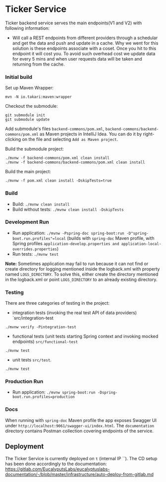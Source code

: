 # Ticker Service

Ticker backend service serves the main endpoints(V1 and V2) with following information:

- Will call a REST endpoints from different providers through a schedular and get the data and push and update in a cache. Why we went for this solution is these endpoints associate with a coset. Once you hit to this endpoint it will cost you. To avoid such overhead cost we update data for every 5 mins and when user requests data will be taken and returning from the cache.

### Initial build

Set up Maven Wrapper:

```
mvn -N io.takari:maven:wrapper
```

Checkout the submodule:

```
git submodule init
git submodule update
```

Add submodule's files `backend-commons/pom.xml`,
`backend-commons/backend-commons/pom.xml` as Maven projects in IntelliJ Idea. You can do it by right-clicking on
the file and selecting `Add as Maven project`.

Build the submodule project:

```
./mvnw -f backend-commons/pom.xml clean install
./mvnw -f backend-commons/backend-commons/pom.xml clean install
```

Build the main project:

```
./mvnw -f pom.xml clean install -DskipTests=true
```

### Build

* Build: `./mvnw clean install`
* Build without tests: `./mvnw clean install -DskipTests`

### Development Run

* Run application: `./mvnw -Pspring-doc spring-boot:run -D"spring-boot.run.profiles"=local`
  (builds with `spring-doc` Maven profile, with Spring
  profiles `application-develop.properties and application-local-overrides.properties`)
* Run tests: `./mvnw test`

**Note:** Sometimes application may fail to run because it can not find or create directory for logging mentioned inside
the logback.xml with property named `LOGS_DIRECTORY`. To solve this, either create the directory mentioned in the
logback.xml or point `LOGS_DIRECTORY`
to an already existing directory.

### Testing

There are three categories of testing in the project:

* integration tests (invoking the real test API of data providers) `src/integration-test

```
./mvnw verify -Pintegration-test
```

* functional tests (unit tests starting Spring context and invoking mocked endpoints) `src/functional-test`

```
./mvnw test
```

* unit tests `src/test`.

```
./mvnw test
```

### Production Run

* Run application: `./mvnw spring-boot:run -Dspring-boot.run.profiles=production`

### Docs

When running with `spring-doc` Maven profile the app exposes Swagger UI
under `http://localhost:9061/swagger-ui/index.html`. The `documentation` directory contains Postman collection covering
endpoints of the service.

## Deployment

The Ticker Service is currently deployed on `t` (internal IP ``). The CD setup has been done
accordingly to the documentation:
https://gitlab.com/EucalyputsLabs/eucalyptuslabs-documentation/-/blob/master/infrastructure/auto-deploy-from-gitlab.md


